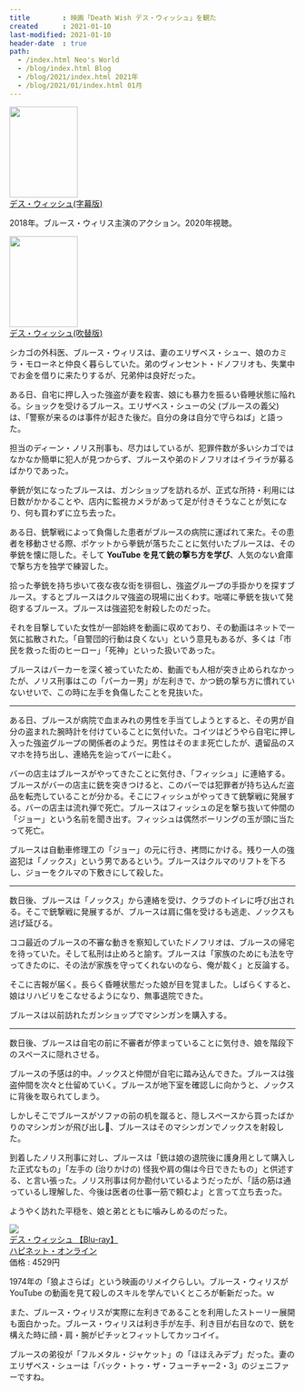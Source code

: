 ```yaml
---
title        : 映画「Death Wish デス・ウィッシュ」を観た
created      : 2021-01-10
last-modified: 2021-01-10
header-date  : true
path:
  - /index.html Neo's World
  - /blog/index.html Blog
  - /blog/2021/index.html 2021年
  - /blog/2021/01/index.html 01月
---
```


<div class="ad-amazon">
  <div class="ad-amazon-image">
    <a href="https://www.amazon.co.jp/dp/B07P2F4XWG?tag=neos21-22&amp;linkCode=osi&amp;th=1&amp;psc=1">
      <img src="https://m.media-amazon.com/images/I/51ZuMHsd0SL._SL160_.jpg" width="120" height="160">
    </a>
  </div>
  <div class="ad-amazon-info">
    <div class="ad-amazon-title">
      <a href="https://www.amazon.co.jp/dp/B07P2F4XWG?tag=neos21-22&amp;linkCode=osi&amp;th=1&amp;psc=1">デス・ウィッシュ(字幕版)</a>
    </div>
  </div>
</div>

2018年。ブルース・ウィリス主演のアクション。2020年視聴。

<div class="ad-amazon">
  <div class="ad-amazon-image">
    <a href="https://www.amazon.co.jp/dp/B07NZ82Q5T?tag=neos21-22&amp;linkCode=osi&amp;th=1&amp;psc=1">
      <img src="https://m.media-amazon.com/images/I/51ZuMHsd0SL._SL160_.jpg" width="120" height="160">
    </a>
  </div>
  <div class="ad-amazon-info">
    <div class="ad-amazon-title">
      <a href="https://www.amazon.co.jp/dp/B07NZ82Q5T?tag=neos21-22&amp;linkCode=osi&amp;th=1&amp;psc=1">デス・ウィッシュ(吹替版)</a>
    </div>
  </div>
</div>

シカゴの外科医、ブルース・ウィリスは、妻のエリザベス・シュー、娘のカミラ・モローネと仲良く暮らしていた。弟のヴィンセント・ドノフリオも、失業中でお金を借りに来たりするが、兄弟仲は良好だった。

ある日、自宅に押し入った強盗が妻を殺害、娘にも暴力を振るい昏睡状態に陥れる。ショックを受けるブルース。エリザベス・シューの父 (ブルースの義父) は、「警察が来るのは事件が起きた後だ。自分の身は自分で守らねば」と語った。

担当のディーン・ノリス刑事も、尽力はしているが、犯罪件数が多いシカゴではなかなか簡単に犯人が見つからず、ブルースや弟のドノフリオはイライラが募るばかりであった。

拳銃が気になったブルースは、ガンショップを訪れるが、正式な所持・利用には日数がかかることや、店内に監視カメラがあって足が付きそうなことが気になり、何も買わずに立ち去った。

ある日、銃撃戦によって負傷した患者がブルースの病院に運ばれて来た。その患者を移動させる際、ポケットから拳銃が落ちたことに気付いたブルースは、その拳銃を懐に隠した。そして **YouTube を見て銃の撃ち方を学び**、人気のない倉庫で撃ち方を独学で練習した。

拾った拳銃を持ち歩いて夜な夜な街を徘徊し、強盗グループの手掛かりを探すブルース。するとブルースはクルマ強盗の現場に出くわす。咄嗟に拳銃を抜いて発砲するブルース。ブルースは強盗犯を射殺したのだった。

それを目撃していた女性が一部始終を動画に収めており、その動画はネットで一気に拡散された。「自警団的行動は良くない」という意見もあるが、多くは「市民を救った街のヒーロー」「死神」といった扱いであった。

ブルースはパーカーを深く被っていたため、動画でも人相が突き止められなかったが、ノリス刑事はこの「パーカー男」が左利きで、かつ銃の撃ち方に慣れていないせいで、この時に左手を負傷したことを見抜いた。

---

ある日、ブルースが病院で血まみれの男性を手当てしようとすると、その男が自分の盗まれた腕時計を付けていることに気付いた。コイツはどうやら自宅に押し入った強盗グループの関係者のようだ。男性はそのまま死亡したが、遺留品のスマホを持ち出し、連絡先を辿ってバーに赴く。

バーの店主はブルースがやってきたことに気付き、「フィッシュ」に連絡する。ブルースがバーの店主に銃を突きつけると、このバーでは犯罪者が持ち込んだ盗品を転売していることが分かる。そこにフィッシュがやってきて銃撃戦に発展する。バーの店主は流れ弾で死亡。ブルースはフィッシュの足を撃ち抜いて仲間の「ジョー」という名前を聞き出す。フィッシュは偶然ボーリングの玉が頭に当たって死亡。

ブルースは自動車修理工の「ジョー」の元に行き、拷問にかける。残り一人の強盗犯は「ノックス」という男であるという。ブルースはクルマのリフトを下ろし、ジョーをクルマの下敷きにして殺した。

---

数日後、ブルースは「ノックス」から連絡を受け、クラブのトイレに呼び出される。そこで銃撃戦に発展するが、ブルースは肩に傷を受けるも逃走、ノックスも逃げ延びる。

ココ最近のブルースの不審な動きを察知していたドノフリオは、ブルースの帰宅を待っていた。そして私刑は止めろと諭す。ブルースは「家族のためにも法を守ってきたのに、その法が家族を守ってくれないのなら、俺が裁く」と反論する。

そこに吉報が届く。長らく昏睡状態だった娘が目を覚ました。しばらくすると、娘はリハビリをこなせるようになり、無事退院できた。

ブルースは以前訪れたガンショップでマシンガンを購入する。

---

数日後、ブルースは自宅の前に不審者が停まっていることに気付き、娘を階段下のスペースに隠れさせる。

ブルースの予感は的中。ノックスと仲間が自宅に踏み込んできた。ブルースは強盗仲間を次々と仕留めていく。ブルースが地下室を確認しに向かうと、ノックスに背後を取られてしまう。

しかしそこでブルースがソファの前の机を蹴ると、隠しスペースから買ったばかりのマシンガンが飛び出し、ブルースはそのマシンガンでノックスを射殺した。

到着したノリス刑事に対し、ブルースは「銃は娘の退院後に護身用として購入した正式なもの」「左手の (治りかけの) 怪我や肩の傷は今日できたもの」と供述する、と言い張った。ノリス刑事は何か勘付いているようだったが、「話の筋は通っているし理解した、今後は医者の仕事一筋で頼むよ」と言って立ち去った。

ようやく訪れた平穏を、娘と弟とともに噛みしめるのだった。

<div class="ad-rakuten">
  <div class="ad-rakuten-image">
    <a href="https://hb.afl.rakuten.co.jp/hgc/g00q0ui2.waxyc9f8.g00q0ui2.waxydef7/?pc=https%3A%2F%2Fitem.rakuten.co.jp%2Fes-toys%2F10801161%2F&amp;m=http%3A%2F%2Fm.rakuten.co.jp%2Fes-toys%2Fi%2F11681308%2F">
      <img src="https://thumbnail.image.rakuten.co.jp/@0_mall/es-toys/cabinet/161/10801161.jpg?_ex=128x128">
    </a>
  </div>
  <div class="ad-rakuten-info">
    <div class="ad-rakuten-title">
      <a href="https://hb.afl.rakuten.co.jp/hgc/g00q0ui2.waxyc9f8.g00q0ui2.waxydef7/?pc=https%3A%2F%2Fitem.rakuten.co.jp%2Fes-toys%2F10801161%2F&amp;m=http%3A%2F%2Fm.rakuten.co.jp%2Fes-toys%2Fi%2F11681308%2F">デス・ウィッシュ 【Blu-ray】</a>
    </div>
    <div class="ad-rakuten-shop">
      <a href="https://hb.afl.rakuten.co.jp/hgc/g00q0ui2.waxyc9f8.g00q0ui2.waxydef7/?pc=https%3A%2F%2Fwww.rakuten.co.jp%2Fes-toys%2F&amp;m=http%3A%2F%2Fm.rakuten.co.jp%2Fes-toys%2F">ハピネット・オンライン</a>
    </div>
    <div class="ad-rakuten-price">価格 : 4529円</div>
  </div>
</div>

1974年の「狼よさらば」という映画のリメイクらしい。ブルース・ウィリスが YouTube の動画を見て殺しのスキルを学んでいくところが斬新だった。ｗ

また、ブルース・ウィリスが実際に左利きであることを利用したストーリー展開も面白かった。ブルース・ウィリスは利き手が左手、利き目が右目なので、銃を構えた時に顔・肩・腕がピチッとフィットしてカッコイイ。

ブルースの弟役が「フルメタル・ジャケット」の「ほほえみデブ」だった。妻のエリザベス・シューは「バック・トゥ・ザ・フューチャー2・3」のジェニファーですね。
